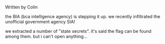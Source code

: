 Written by Colin

the BIA (bca intelligence agency) is stepping it up. we recently infiltrated the unofficial government agency SIA!

we extracted a number of "state secrets". it's said the flag can be found among them. but i can't open anything...
